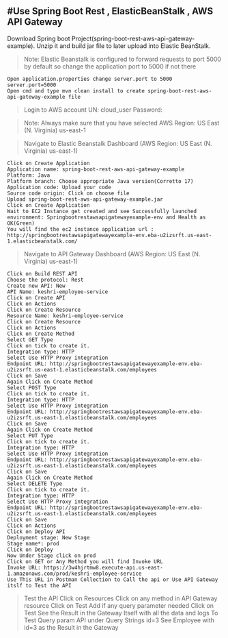 #Use Spring Boot Rest ,  ElasticBeanStalk , AWS API Gateway
-----------------------------------------------------------------------------------------------------------------------------------------------------------------------
  
Download Spring boot Project(spring-boot-rest-aws-api-gateway-example). Unzip it and build jar file to later upload into Elastic BeanStalk.
  
> Note: Elastic Beanstalk is configured to forward requests to port 5000 by default so change the application port to 5000 if not there

    Open application.properties change server.port to 5000
    server.port=5000
    Open cmd and type mvn clean install to create spring-boot-rest-aws-api-gateway-example file
    
> Login to AWS account
    UN: cloud_user
    Password: <password>
			
> Note: Always make sure that you have selected AWS Region: US East (N. Virginia) us-east-1

> Navigate to Elastic Beanstalk Dashboard (AWS Region: US East (N. Virginia) us-east-1)
	
    Click on Create Application
    Application name: spring-boot-rest-aws-api-gateway-example
    Platform: Java
    Platform branch: Choose appropriate Java version(Corretto 17)
    Application code: Upload your code
    Source code origin: Click on choose file
    Upload spring-boot-rest-aws-api-gateway-example.jar
    Click on Create Application
    Wait to EC2 Instance get created and see Successfully launched environment: Springbootrestawsapigatewayexample-env and Health as OK(Green)
    You will find the ec2 instance application url : http://springbootrestawsapigatewayexample-env.eba-u2izsrft.us-east-1.elasticbeanstalk.com/

> Navigate to API Gateway Dashboard (AWS Region: US East (N. Virginia) us-east-1)
	
	Click on Build REST API
	Choose the protocol: Rest
	Create new API: New
	API Name: keshri-employee-service
	Click on Create API
	Click on Actions
	Click on Create Resource
	Resource Name: keshri-employee-service
	Click on Create Resource
	Click on Actions
	Click on Create Method
	Select GET Type
	Click on tick to create it.
	Integration type: HTTP
	Select Use HTTP Proxy integration
	Endpoint URL: http://springbootrestawsapigatewayexample-env.eba-u2izsrft.us-east-1.elasticbeanstalk.com/employees
	Click on Save
	Again Click on Create Method
	Select POST Type
	Click on tick to create it.
	Integration type: HTTP
	Select Use HTTP Proxy integration
	Endpoint URL: http://springbootrestawsapigatewayexample-env.eba-u2izsrft.us-east-1.elasticbeanstalk.com/employees
	Click on Save
	Again Click on Create Method
	Select PUT Type
	Click on tick to create it.
	Integration type: HTTP
	Select Use HTTP Proxy integration
	Endpoint URL: http://springbootrestawsapigatewayexample-env.eba-u2izsrft.us-east-1.elasticbeanstalk.com/employees
	Click on Save
	Again Click on Create Method
	Select DELETE Type
	Click on tick to create it.
	Integration type: HTTP
	Select Use HTTP Proxy integration
	Endpoint URL: http://springbootrestawsapigatewayexample-env.eba-u2izsrft.us-east-1.elasticbeanstalk.com/employees
	Click on Save
	Click on Actions
	Click on Deploy API
	Deployment stage: New Stage
	Stage name*: prod
	Click on Deploy
	Now Under Stage click on prod
	Click on GET or Any Method you will find Invoke URL
	Invoke URL: https://3w4hjrtmw8.execute-api.us-east-1.amazonaws.com/prod/keshri-employee-service
	Use This URL in Postman Collection to Call the api or Use API Gateway itslf to Test the API

> Test the API
	Click on Resources
	Click on any method in API Gateway resource
	Click on Test
	Add if any query parameter needed
	Click on Test
	See the Result in the Gateway Itself with all the data and logs
	To Test Query param API under Query Strings
	id=3
	See Employee with id=3 as the Result in the Gateway
	
	
	
